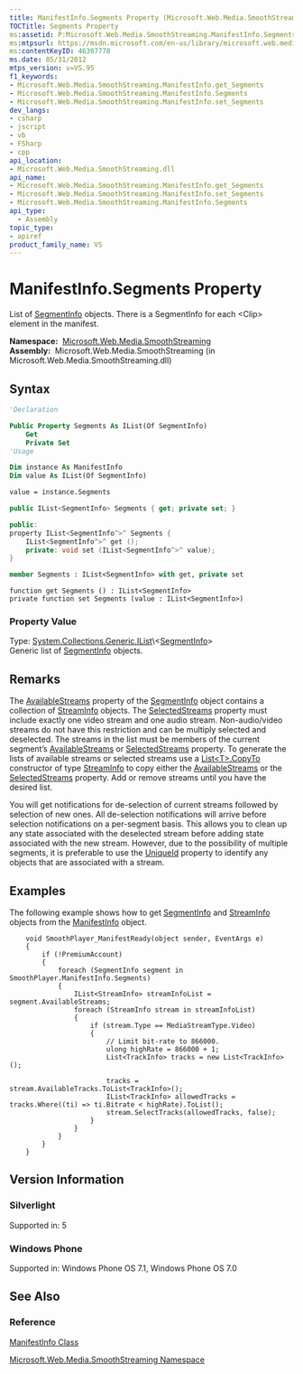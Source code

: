 ```yaml
---
title: ManifestInfo.Segments Property (Microsoft.Web.Media.SmoothStreaming)
TOCTitle: Segments Property
ms:assetid: P:Microsoft.Web.Media.SmoothStreaming.ManifestInfo.Segments
ms:mtpsurl: https://msdn.microsoft.com/en-us/library/microsoft.web.media.smoothstreaming.manifestinfo.segments(v=VS.95)
ms:contentKeyID: 46307778
ms.date: 05/31/2012
mtps_version: v=VS.95
f1_keywords:
- Microsoft.Web.Media.SmoothStreaming.ManifestInfo.get_Segments
- Microsoft.Web.Media.SmoothStreaming.ManifestInfo.Segments
- Microsoft.Web.Media.SmoothStreaming.ManifestInfo.set_Segments
dev_langs:
- csharp
- jscript
- vb
- FSharp
- cpp
api_location:
- Microsoft.Web.Media.SmoothStreaming.dll
api_name:
- Microsoft.Web.Media.SmoothStreaming.ManifestInfo.get_Segments
- Microsoft.Web.Media.SmoothStreaming.ManifestInfo.set_Segments
- Microsoft.Web.Media.SmoothStreaming.ManifestInfo.Segments
api_type:
  - Assembly
topic_type:
- apiref
product_family_name: VS
---
```


# ManifestInfo.Segments Property

List of [SegmentInfo](segmentinfo-class-microsoft-web-media-smoothstreaming_1.md) objects. There is a SegmentInfo for each \<Clip\> element in the manifest.

**Namespace:**  [Microsoft.Web.Media.SmoothStreaming](microsoft-web-media-smoothstreaming-namespace_1.md)  
**Assembly:**  Microsoft.Web.Media.SmoothStreaming (in Microsoft.Web.Media.SmoothStreaming.dll)

## Syntax

```vb
'Declaration

Public Property Segments As IList(Of SegmentInfo)
    Get
    Private Set
'Usage

Dim instance As ManifestInfo
Dim value As IList(Of SegmentInfo)

value = instance.Segments
```

```csharp
public IList<SegmentInfo> Segments { get; private set; }
```

```cpp
public:
property IList<SegmentInfo^>^ Segments {
    IList<SegmentInfo^>^ get ();
    private: void set (IList<SegmentInfo^>^ value);
}
```

``` fsharp
member Segments : IList<SegmentInfo> with get, private set
```

```jscript
function get Segments () : IList<SegmentInfo>
private function set Segments (value : IList<SegmentInfo>)
```

### Property Value

Type: [System.Collections.Generic.IList](https://msdn.microsoft.com/library/5y536ey6\(v=vs.95\))\<[SegmentInfo](segmentinfo-class-microsoft-web-media-smoothstreaming_1.md)\>  
Generic list of [SegmentInfo](segmentinfo-class-microsoft-web-media-smoothstreaming_1.md) objects.

## Remarks

The [AvailableStreams](segmentinfo-availablestreams-property-microsoft-web-media-smoothstreaming_1.md) property of the [SegmentInfo](segmentinfo-class-microsoft-web-media-smoothstreaming_1.md) object contains a collection of [StreamInfo](streaminfo-class-microsoft-web-media-smoothstreaming_1.md) objects. The [SelectedStreams](segmentinfo-selectedstreams-property-microsoft-web-media-smoothstreaming_1.md) property must include exactly one video stream and one audio stream. Non-audio/video streams do not have this restriction and can be multiply selected and deselected. The streams in the list must be members of the current segment’s [AvailableStreams](segmentinfo-availablestreams-property-microsoft-web-media-smoothstreaming_1.md) or [SelectedStreams](segmentinfo-selectedstreams-property-microsoft-web-media-smoothstreaming_1.md) property. To generate the lists of available streams or selected streams use a [List\<T\>.CopyTo](https://msdn.microsoft.com/library/t69dktcd\(v=vs.100\).aspx) constructor of type [StreamInfo](streaminfo-class-microsoft-web-media-smoothstreaming_1.md) to copy either the [AvailableStreams](segmentinfo-availablestreams-property-microsoft-web-media-smoothstreaming_1.md) or the [SelectedStreams](segmentinfo-selectedstreams-property-microsoft-web-media-smoothstreaming_1.md) property. Add or remove streams until you have the desired list.

You will get notifications for de-selection of current streams followed by selection of new ones. All de-selection notifications will arrive before selection notifications on a per-segment basis. This allows you to clean up any state associated with the deselected stream before adding state associated with the new stream. However, due to the possibility of multiple segments, it is preferable to use the [UniqueId](streaminfo-uniqueid-property-microsoft-web-media-smoothstreaming_1.md) property to identify any objects that are associated with a stream.

## Examples

The following example shows how to get [SegmentInfo](segmentinfo-class-microsoft-web-media-smoothstreaming_1.md) and [StreamInfo](streaminfo-class-microsoft-web-media-smoothstreaming_1.md) objects from the [ManifestInfo](manifestinfo-class-microsoft-web-media-smoothstreaming_1.md) object.

``` 
    void SmoothPlayer_ManifestReady(object sender, EventArgs e)
    {
        if (!PremiumAccount)
        {
            foreach (SegmentInfo segment in SmoothPlayer.ManifestInfo.Segments)
            {
                IList<StreamInfo> streamInfoList = segment.AvailableStreams;
                foreach (StreamInfo stream in streamInfoList)
                {
                    if (stream.Type == MediaStreamType.Video)
                    {
                        // Limit bit-rate to 866000.
                        ulong highRate = 866000 + 1;
                        List<TrackInfo> tracks = new List<TrackInfo>();

                        tracks = stream.AvailableTracks.ToList<TrackInfo>();
                        IList<TrackInfo> allowedTracks = tracks.Where((ti) => ti.Bitrate < highRate).ToList();
                        stream.SelectTracks(allowedTracks, false);
                    }
                }
            }
        }
    }
```

## Version Information

### Silverlight

Supported in: 5  

### Windows Phone

Supported in: Windows Phone OS 7.1, Windows Phone OS 7.0  

## See Also

### Reference

[ManifestInfo Class](manifestinfo-class-microsoft-web-media-smoothstreaming_1.md)

[Microsoft.Web.Media.SmoothStreaming Namespace](microsoft-web-media-smoothstreaming-namespace_1.md)


